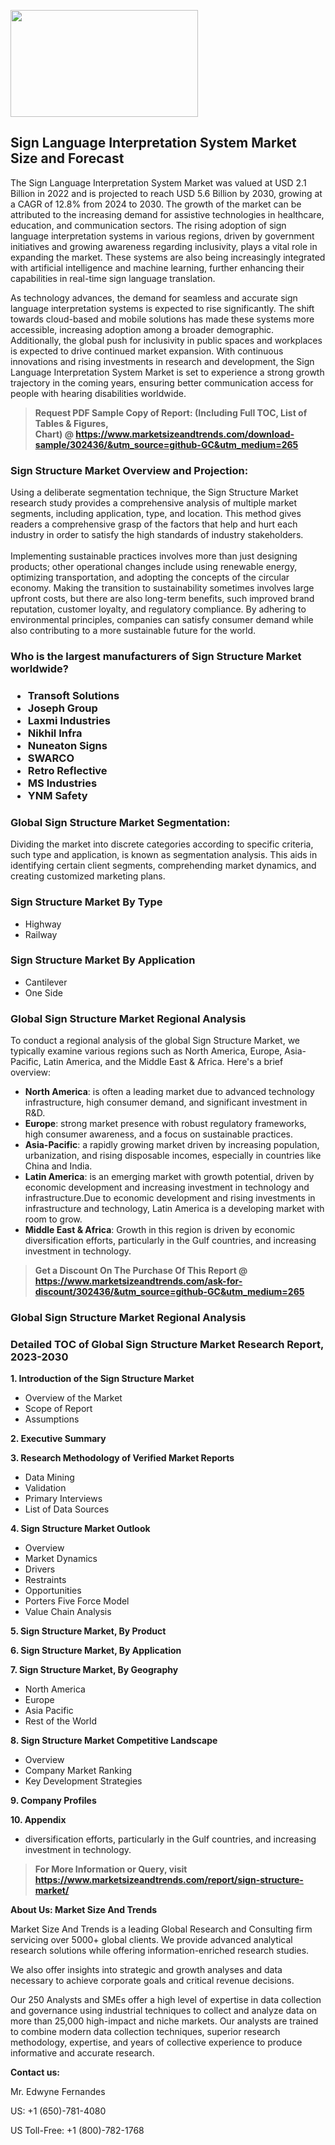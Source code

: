 <p><img class="alignnone size-medium wp-image-20088" src="https://ffe5etoiles.com/wp-content/uploads/2024/12/MST1-300x171.png" alt="" width="300" height="171" /></p><h2>Sign Language Interpretation System Market Size and Forecast</h2><p>The Sign Language Interpretation System Market was valued at USD 2.1 Billion in 2022 and is projected to reach USD 5.6 Billion by 2030, growing at a CAGR of 12.8% from 2024 to 2030. The growth of the market can be attributed to the increasing demand for assistive technologies in healthcare, education, and communication sectors. The rising adoption of sign language interpretation systems in various regions, driven by government initiatives and growing awareness regarding inclusivity, plays a vital role in expanding the market. These systems are also being increasingly integrated with artificial intelligence and machine learning, further enhancing their capabilities in real-time sign language translation.</p><p>As technology advances, the demand for seamless and accurate sign language interpretation systems is expected to rise significantly. The shift towards cloud-based and mobile solutions has made these systems more accessible, increasing adoption among a broader demographic. Additionally, the global push for inclusivity in public spaces and workplaces is expected to drive continued market expansion. With continuous innovations and rising investments in research and development, the Sign Language Interpretation System Market is set to experience a strong growth trajectory in the coming years, ensuring better communication access for people with hearing disabilities worldwide.</p></p><blockquote id="" class=""><strong>Request PDF Sample Copy of Report: (Including Full TOC, List of Tables &amp; Figures, Chart)&nbsp;@&nbsp;<strong><a href="https://www.marketsizeandtrends.com/download-sample/302436/&utm_source=github-GC&utm_medium=265" target="_blank">https://www.marketsizeandtrends.com/download-sample/302436/&utm_source=github-GC&utm_medium=265</a></strong></strong></blockquote><h3 id="" class="">Sign Structure Market&nbsp;Overview and Projection:</h3><p id="" class="">Using a deliberate segmentation technique, the Sign Structure Market research study provides a comprehensive analysis of multiple market segments, including application, type, and location. This method gives readers a comprehensive grasp of the factors that help and hurt each industry in order to satisfy the high standards of industry stakeholders. <br /> <br />Implementing sustainable practices involves more than just designing products; other operational changes include using renewable energy, optimizing transportation, and adopting the concepts of the circular economy. Making the transition to sustainability sometimes involves large upfront costs, but there are also long-term benefits, such improved brand reputation, customer loyalty, and regulatory compliance. By adhering to environmental principles, companies can satisfy consumer demand while also contributing to a more sustainable future for the world.</p><h3 id="" class="">Who is the largest manufacturers of&nbsp;Sign Structure Market worldwide?</h3><h3 class=""><p><ul><li>Transoft Solutions </li><li> Joseph Group </li><li> Laxmi Industries </li><li> Nikhil Infra </li><li> Nuneaton Signs </li><li> SWARCO </li><li> Retro Reflective </li><li> MS Industries </li><li> YNM Safety</li></ul></p></h3><h3 id="" class="">Global&nbsp;Sign Structure Market Segmentation:</h3><p id="" class="">Dividing the market into discrete categories according to specific criteria, such type and application, is known as segmentation analysis. This aids in identifying certain client segments, comprehending market dynamics, and creating customized marketing plans.</p><h3 id="" class="">Sign Structure Market&nbsp;By Type</h3><p><p><ul><li>Highway</li><li> Railway</p></li></ul></p></p><h3 id="" class="">Sign Structure Market&nbsp;By Application</h3><p class=""><p><ul><li>Cantilever</li><li> One Side</li></ul></p></p><h3 id="" class="">Global Sign Structure Market Regional Analysis</h3><p id="" class="">To conduct a regional analysis of the global Sign Structure Market, we typically examine various regions such as North America, Europe, Asia-Pacific, Latin America, and the Middle East &amp; Africa. Here's a brief overview:</p><ul><li><strong>North America</strong>: is often a leading market due to advanced technology infrastructure, high consumer demand, and significant investment in R&amp;D.</li><li><strong>Europe</strong>: strong market presence with robust regulatory frameworks, high consumer awareness, and a focus on sustainable practices.</li><li><strong>Asia-Pacific</strong>: a rapidly growing market driven by increasing population, urbanization, and rising disposable incomes, especially in countries like China and India.</li><li><strong>Latin America</strong>: is an emerging market with growth potential, driven by economic development and increasing investment in technology and infrastructure.Due to economic development and rising investments in infrastructure and technology, Latin America is a developing market with room to grow.</li><li><strong>Middle East &amp; Africa</strong>: Growth in this region is driven by economic diversification efforts, particularly in the Gulf countries, and increasing investment in technology.</li></ul><blockquote id="" class=""><strong>Get a Discount On The Purchase Of This Report @ <strong><a href="https://www.marketsizeandtrends.com/ask-for-discount/302436/&utm_source=github-GC&utm_medium=265" target="_blank">https://www.marketsizeandtrends.com/ask-for-discount/302436/&utm_source=github-GC&utm_medium=265</a></strong></strong></blockquote><h3 id="" class="">Global Sign Structure Market Regional Analysis</h3><h3 id="" class="">Detailed TOC of Global Sign Structure Market Research Report, 2023-2030</h3><p id="" class=""><strong>1. Introduction of the Sign Structure Market</strong></p><ul><li>Overview of the Market</li><li>Scope of Report</li><li>Assumptions</li></ul><p id="" class=""><strong>2. Executive Summary</strong></p><p id="" class=""><strong>3. Research Methodology of Verified Market Reports</strong></p><ul><li>Data Mining</li><li>Validation</li><li>Primary Interviews</li><li>List of Data Sources</li></ul><p id="" class=""><strong>4. Sign Structure Market Outlook</strong></p><ul><li>Overview</li><li>Market Dynamics</li><li>Drivers</li><li>Restraints</li><li>Opportunities</li><li>Porters Five Force Model</li><li>Value Chain Analysis</li></ul><p id="" class=""><strong>5. Sign Structure Market, By Product</strong></p><p id="" class=""><strong>6. Sign Structure Market, By Application</strong></p><p id="" class=""><strong>7. Sign Structure Market, By Geography</strong></p><ul><li>North America</li><li>Europe</li><li>Asia Pacific</li><li>Rest of the World</li></ul><p id="" class=""><strong>8. Sign Structure Market Competitive Landscape</strong></p><ul><li>Overview</li><li>Company Market Ranking</li><li>Key Development Strategies</li></ul><p id="" class=""><strong>9. Company Profiles</strong></p><p id="" class=""><strong>10. Appendix</strong></p><ul><li>diversification efforts, particularly in the Gulf countries, and increasing investment in technology.</li></ul><blockquote id="" class=""><strong>For More Information or Query, visit <strong><strong><a href="https://www.marketsizeandtrends.com/report/sign-structure-market/" target="_blank">https://www.marketsizeandtrends.com/report/sign-structure-market/</a></strong></strong></strong></blockquote><p id="" class=""><strong>About Us: Market Size And Trends</strong></p><p id="" class="">Market Size And Trends is a leading Global Research and Consulting firm servicing over 5000+ global clients. We provide advanced analytical research solutions while offering information-enriched research studies.</p><p id="" class="">We also offer insights into strategic and growth analyses and data necessary to achieve corporate goals and critical revenue decisions.</p><p id="" class="">Our 250 Analysts and SMEs offer a high level of expertise in data collection and governance using industrial techniques to collect and analyze data on more than 25,000 high-impact and niche markets. Our analysts are trained to combine modern data collection techniques, superior research methodology, expertise, and years of collective experience to produce informative and accurate research.</p><p id="" class=""><strong>Contact us:</strong></p><p id="" class="">Mr. Edwyne Fernandes</p><p id="" class="">US: +1 (650)-781-4080</p><p id="" class="">US Toll-Free: +1 (800)-782-1768</p>
